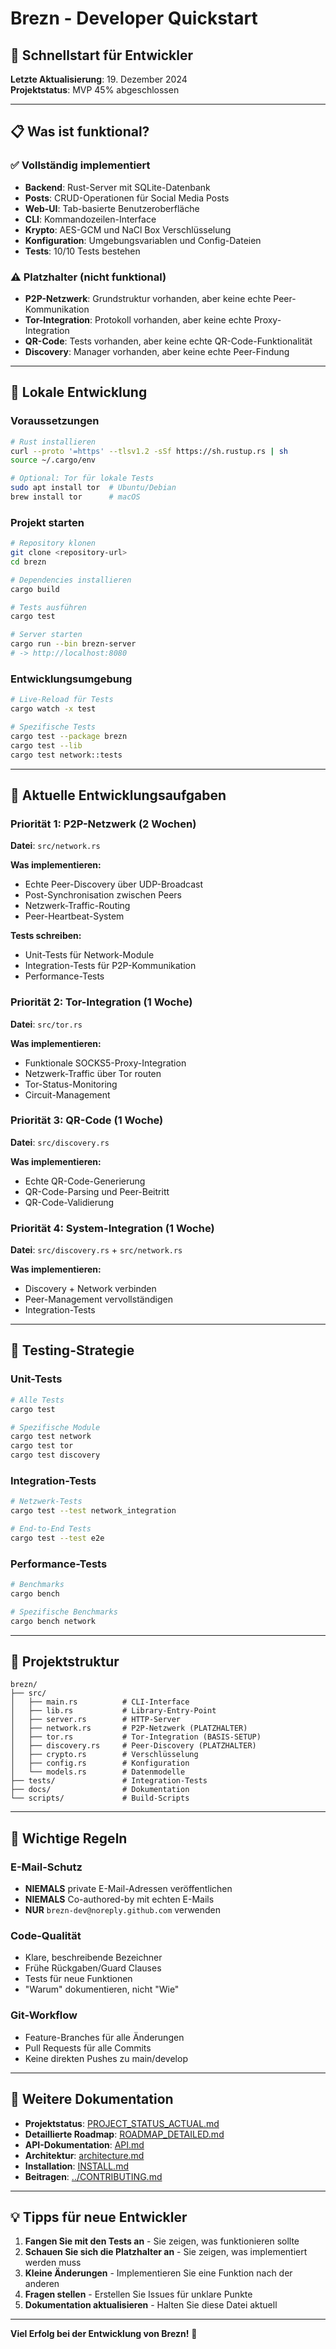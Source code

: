 # Brezn - Developer Quickstart

## 🚀 **Schnellstart für Entwickler**

**Letzte Aktualisierung**: 19. Dezember 2024  
**Projektstatus**: MVP 45% abgeschlossen

---

## 📋 **Was ist funktional?**

### ✅ **Vollständig implementiert**
- **Backend**: Rust-Server mit SQLite-Datenbank
- **Posts**: CRUD-Operationen für Social Media Posts
- **Web-UI**: Tab-basierte Benutzeroberfläche
- **CLI**: Kommandozeilen-Interface
- **Krypto**: AES-GCM und NaCl Box Verschlüsselung
- **Konfiguration**: Umgebungsvariablen und Config-Dateien
- **Tests**: 10/10 Tests bestehen

### ⚠️ **Platzhalter (nicht funktional)**
- **P2P-Netzwerk**: Grundstruktur vorhanden, aber keine echte Peer-Kommunikation
- **Tor-Integration**: Protokoll vorhanden, aber keine echte Proxy-Integration
- **QR-Code**: Tests vorhanden, aber keine echte QR-Code-Funktionalität
- **Discovery**: Manager vorhanden, aber keine echte Peer-Findung

---

## 🔧 **Lokale Entwicklung**

### Voraussetzungen
```bash
# Rust installieren
curl --proto '=https' --tlsv1.2 -sSf https://sh.rustup.rs | sh
source ~/.cargo/env

# Optional: Tor für lokale Tests
sudo apt install tor  # Ubuntu/Debian
brew install tor      # macOS
```

### Projekt starten
```bash
# Repository klonen
git clone <repository-url>
cd brezn

# Dependencies installieren
cargo build

# Tests ausführen
cargo test

# Server starten
cargo run --bin brezn-server
# -> http://localhost:8080
```

### Entwicklungsumgebung
```bash
# Live-Reload für Tests
cargo watch -x test

# Spezifische Tests
cargo test --package brezn
cargo test --lib
cargo test network::tests
```

---

## 🎯 **Aktuelle Entwicklungsaufgaben**

### **Priorität 1: P2P-Netzwerk (2 Wochen)**
**Datei**: `src/network.rs`

**Was implementieren:**
- Echte Peer-Discovery über UDP-Broadcast
- Post-Synchronisation zwischen Peers
- Netzwerk-Traffic-Routing
- Peer-Heartbeat-System

**Tests schreiben:**
- Unit-Tests für Network-Module
- Integration-Tests für P2P-Kommunikation
- Performance-Tests

### **Priorität 2: Tor-Integration (1 Woche)**
**Datei**: `src/tor.rs`

**Was implementieren:**
- Funktionale SOCKS5-Proxy-Integration
- Netzwerk-Traffic über Tor routen
- Tor-Status-Monitoring
- Circuit-Management

### **Priorität 3: QR-Code (1 Woche)**
**Datei**: `src/discovery.rs`

**Was implementieren:**
- Echte QR-Code-Generierung
- QR-Code-Parsing und Peer-Beitritt
- QR-Code-Validierung

### **Priorität 4: System-Integration (1 Woche)**
**Datei**: `src/discovery.rs` + `src/network.rs`

**Was implementieren:**
- Discovery + Network verbinden
- Peer-Management vervollständigen
- Integration-Tests

---

## 🧪 **Testing-Strategie**

### Unit-Tests
```bash
# Alle Tests
cargo test

# Spezifische Module
cargo test network
cargo test tor
cargo test discovery
```

### Integration-Tests
```bash
# Netzwerk-Tests
cargo test --test network_integration

# End-to-End Tests
cargo test --test e2e
```

### Performance-Tests
```bash
# Benchmarks
cargo bench

# Spezifische Benchmarks
cargo bench network
```

---

## 📁 **Projektstruktur**

```
brezn/
├── src/
│   ├── main.rs          # CLI-Interface
│   ├── lib.rs           # Library-Entry-Point
│   ├── server.rs        # HTTP-Server
│   ├── network.rs       # P2P-Netzwerk (PLATZHALTER)
│   ├── tor.rs           # Tor-Integration (BASIS-SETUP)
│   ├── discovery.rs     # Peer-Discovery (PLATZHALTER)
│   ├── crypto.rs        # Verschlüsselung
│   ├── config.rs        # Konfiguration
│   └── models.rs        # Datenmodelle
├── tests/               # Integration-Tests
├── docs/                # Dokumentation
└── scripts/             # Build-Scripts
```

---

## 🚨 **Wichtige Regeln**

### E-Mail-Schutz
- **NIEMALS** private E-Mail-Adressen veröffentlichen
- **NIEMALS** Co-authored-by mit echten E-Mails
- **NUR** `brezn-dev@noreply.github.com` verwenden

### Code-Qualität
- Klare, beschreibende Bezeichner
- Frühe Rückgaben/Guard Clauses
- Tests für neue Funktionen
- "Warum" dokumentieren, nicht "Wie"

### Git-Workflow
- Feature-Branches für alle Änderungen
- Pull Requests für alle Commits
- Keine direkten Pushes zu main/develop

---

## 🔗 **Weitere Dokumentation**

- **Projektstatus**: [PROJECT_STATUS_ACTUAL.md](PROJECT_STATUS_ACTUAL.md)
- **Detaillierte Roadmap**: [ROADMAP_DETAILED.md](ROADMAP_DETAILED.md)
- **API-Dokumentation**: [API.md](API.md)
- **Architektur**: [architecture.md](architecture.md)
- **Installation**: [INSTALL.md](INSTALL.md)
- **Beitragen**: [../CONTRIBUTING.md](../CONTRIBUTING.md)

---

## 💡 **Tipps für neue Entwickler**

1. **Fangen Sie mit den Tests an** - Sie zeigen, was funktionieren sollte
2. **Schauen Sie sich die Platzhalter an** - Sie zeigen, was implementiert werden muss
3. **Kleine Änderungen** - Implementieren Sie eine Funktion nach der anderen
4. **Fragen stellen** - Erstellen Sie Issues für unklare Punkte
5. **Dokumentation aktualisieren** - Halten Sie diese Datei aktuell

---

**Viel Erfolg bei der Entwicklung von Brezn!** 🚀